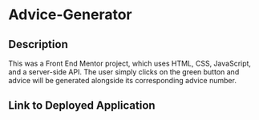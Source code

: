 # Advice-Generator

## Description

This was a Front End Mentor project, which uses HTML, CSS, JavaScript, and a server-side API. The user simply clicks on the green button and advice will be generated alongside
its corresponding advice number.

## Link to Deployed Application
